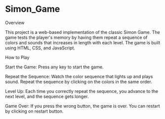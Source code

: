 # Simon_Game

Overview

This project is a web-based implementation of the classic Simon Game. The game tests the player's memory by having them repeat a sequence of colors and sounds that increases in length with each level. The game is built using HTML, CSS, and JavaScript.

How to Play

Start the Game: Press any key to start the game.

Repeat the Sequence: Watch the color sequence that lights up and plays sound. Repeat the sequence by clicking on the colors in the same order.

Level Up: Each time you correctly repeat the sequence, you advance to the next level, and the sequence gets longer.

Game Over: If you press the wrong button, the game is over. You can restart by clicking on restart button.

